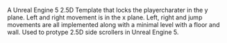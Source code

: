 A Unreal Engine 5 2.5D Template that locks the playercharater in the y plane. Left and right movement is in the x plane. 
Left, right and jump movements are all implemented along with a minimal level with a floor and wall. Used to protype 2.5D side scrollers 
in Unreal Engine 5. 
